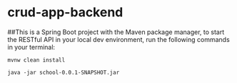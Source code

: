 # crud-app-backend

##This is a Spring Boot project with the Maven package manager, to start the RESTful API in your local dev environment, run the following commands in your terminal:

```mvnw clean install```

```java -jar school-0.0.1-SNAPSHOT.jar```  
